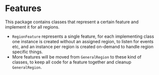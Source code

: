 # Features

This package contains classes that represent a certain feature and implement it for all regions.

* `RegionFeature` represents a single feature, for each implementing class one instance is created without an assigned region, to listen for events etc, and an instance per region is created on-demand to handle region specific things.
* More features will be moved from `GeneralRegion` to these kind of classes, to keep all code for a feature together and cleanup `GeneralRegion`.